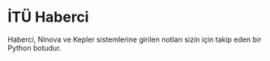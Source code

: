 # İTÜ Haberci
Haberci, Ninova ve Kepler sistemlerine girilen notları sizin için takip eden bir Python botudur. 
